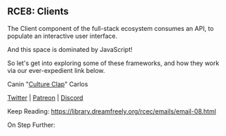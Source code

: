 ## RCE8: Clients

The Client component of the full-stack ecosystem consumes an API, to populate an interactive user interface.

And this space is dominated by JavaScript!

So let's get into exploring some of these frameworks, and how they work via our ever-expedient link below.

Canin "[Culture Clap](//ghost.cultureclap.com)" Carlos

[Twitter](//twitter.com/CultureClap) | [Patreon](//patreon.com/CultureClap) | [Discord](https://discord.gg/bwMRRbs "https://discord.gg/bwMRRbs")

Keep Reading: https://library.dreamfreely.org/rcec/emails/email-08.html

On Step Further: 